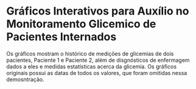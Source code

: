 # Gráficos Interativos para Auxílio no Monitoramento Glicemico de Pacientes Internados
Os gráficos mostram o histórico de medições de glicemias de dois pacientes, Paciente 1 e Paciente 2, além de disgnósticos de enfermagem dados a eles e medidas estatísticas acerca da glicemia. Os gráficos originais possui as datas de todos os valores, que foram omitidas nessa demosntração.
